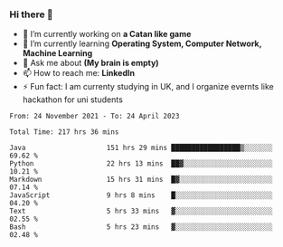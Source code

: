 ### Hi there 👋
- 🔭 I’m currently working on **a Catan like game**
- 🌱 I’m currently learning **Operating System, Computer Network, Machine Learning**
- 💬 Ask me about **(My brain is empty)**
- 📫 How to reach me: **LinkedIn**
- ⚡ Fun fact: I am currenty studying in UK, and I organize evernts like hackathon for uni students

<!--START_SECTION:waka-->

```text
From: 24 November 2021 - To: 24 April 2023

Total Time: 217 hrs 36 mins

Java                    151 hrs 29 mins █████████████████▒░░░░░░░   69.62 %
Python                  22 hrs 13 mins  ██▓░░░░░░░░░░░░░░░░░░░░░░   10.21 %
Markdown                15 hrs 31 mins  █▓░░░░░░░░░░░░░░░░░░░░░░░   07.14 %
JavaScript              9 hrs 8 mins    █░░░░░░░░░░░░░░░░░░░░░░░░   04.20 %
Text                    5 hrs 33 mins   ▓░░░░░░░░░░░░░░░░░░░░░░░░   02.55 %
Bash                    5 hrs 23 mins   ▓░░░░░░░░░░░░░░░░░░░░░░░░   02.48 %
```

<!--END_SECTION:waka-->
